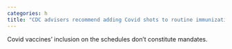 ```yaml
---
categories: h
title: "CDC advisers recommend adding Covid shots to routine immunization schedules for kids adults"
---
```

Covid vaccines’ inclusion on the schedules don’t constitute mandates.